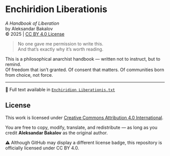 # Enchiridion Liberationis

*A Handbook of Liberation*  
by Aleksandar Bakalov  
© 2025 | [CC BY 4.0 License](https://creativecommons.org/licenses/by/4.0/)

> No one gave me permission to write this.  
> And that’s exactly why it’s worth reading.

This is a philosophical anarchist handbook — written not to instruct, but to remind.  
Of freedom that isn’t granted. Of consent that matters. Of communities born from choice, not force.

---

📖 Full text available in [`Enchiridion Liberationis.txt`](./enchiridion-liberationics.txt)

## License

This work is licensed under [Creative Commons Attribution 4.0 International](https://creativecommons.org/licenses/by/4.0/).

You are free to copy, modify, translate, and redistribute — as long as you credit **Aleksandar Bakalov** as the original author.

⚠ Although GitHub may display a different license badge, this repository is officially licensed under CC BY 4.0.
